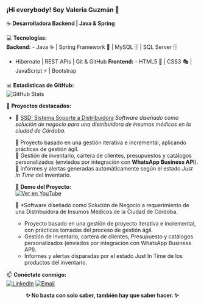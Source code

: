 ### ¡Hi everybody! Soy Valeria Guzmán 👋  
☕ **Desarrolladora Backend | Java & Spring**  

💻 **Tecnologías:**  
**Backend:** - Java ☕ | Spring Framework 🌱 | MySQL 🗄️  | SQL Server 🗄️
- Hibernate | REST APIs | Git & GitHub
**Frontend:** - HTML5 🎨 | CSS3 🎭 | JavaScript ⚡ | Bootstrap

📊 **Estadísticas de GitHub:**  
![GitHub Stats](https://github-readme-stats.vercel.app/api?username=vale-guzman&show_icons=true&theme=dracula)  

📌 **Proyectos destacados:**  
- 🔗 [SSD: Sistema Soporte a Distribuidora](https://github.com/Proyecto-Final-5K2-Grupo-1-2022/SSD.git)
  *Software diseñado como solución de negocio para una distribuidora de insumos médicos en la ciudad de Córdoba.*  

  🔹 Proyecto basado en una gestión iterativa e incremental, aplicando prácticas de gestión ágil.  
  🔹 Gestión de inventario, cartera de clientes, presupuestos y catálogos personalizados (enviados por integración con **WhatsApp   Business API**).  
  🔹 Informes y alertas generadas automáticamente según el estado *Just In Time* del inventario.  

  🎥 **Demo del Proyecto:**  
  [![Ver en YouTube](https://img.youtube.com/vi/ID_DEL_VIDEO/hqdefault.jpg)](https://youtu.be/dX-hZwP3lJc?si=WV2TalLBjKYi3fd0)

  📌 *Software diseñado como Solución de Negocio a requerimiento de una Distribuidora de Insumos Médicos de la Ciudad de Córdoba.
  - Proyecto basado en una gestión de proyecto iterativa e incremental, con prácticas tomadas del proceso de gestión ágil.
  - Gestión de inventario, cartera de clientes, Presupuesto y catálogos personalizados (enviados por integración con WhatsApp Business API).
  - Informes y alertas disparadas por el estado Just In Time de los productos del inventario.

📫 **Conéctate conmigo:**  
[![LinkedIn](https://img.shields.io/badge/LinkedIn-ValeriaGuzmán-blue?logo=linkedin)](https://www.linkedin.com/in/monica-valeria-guzman/) 
[![Email](https://img.shields.io/badge/Email-mvale888@gmail.com-red?logo=gmail)](mailto:mvale888@gmail.com)

<p align="center">
  <strong>✨ No basta con solo saber, también hay que saber hacer. ✨</strong>
</p>

